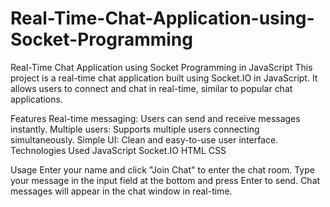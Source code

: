 # Real-Time-Chat-Application-using-Socket-Programming

Real-Time Chat Application using Socket Programming in JavaScript
This project is a real-time chat application built using Socket.IO in JavaScript. It allows users to connect and chat in real-time, similar to popular chat applications.

Features
Real-time messaging: Users can send and receive messages instantly.
Multiple users: Supports multiple users connecting simultaneously.
Simple UI: Clean and easy-to-use user interface.
Technologies Used
JavaScript
Socket.IO
HTML
CSS

Usage
Enter your name and click "Join Chat" to enter the chat room.
Type your message in the input field at the bottom and press Enter to send.
Chat messages will appear in the chat window in real-time.
